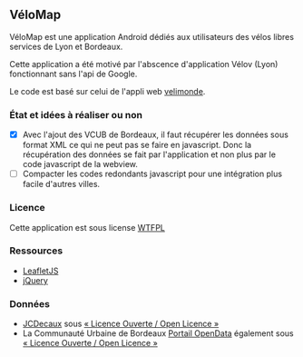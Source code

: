 ## VéloMap

VéloMap est une application Android dédiés aux utilisateurs des vélos libres services de Lyon et Bordeaux.

Cette application a été motivé par l'abscence d'application Vélov (Lyon) fonctionnant sans l'api de Google. 

Le code est basé sur celui de l'appli web [velimonde](https://github.com/gapato/velimonde).

### État et idées à réaliser ou non

- [x] Avec l'ajout des VCUB de Bordeaux, il faut récupérer les données sous format XML ce qui ne peut pas se faire en javascript. Donc la récupération des données se fait par l'application et non plus par le code javascript de la webview.
- [ ] Compacter les codes redondants javascript pour une intégration plus facile d'autres villes.

### Licence

Cette application est sous license [WTFPL](http://www.wtfpl.net/txt/copying/)

### Ressources

* [LeafletJS](http://leafletjs.com/)
* [jQuery](http://jquery.com/)

### Données

* [JCDecaux](https://developer.jcdecaux.com/) sous [« Licence Ouverte / Open Licence »](http://www.etalab.gouv.fr/licence-ouverte-open-licence)
* La Communauté Urbaine de Bordeaux [Portail OpenData](http://data.bordeaux-metropole.fr) également sous [« Licence Ouverte / Open Licence »](http://www.etalab.gouv.fr/licence-ouverte-open-licence)

